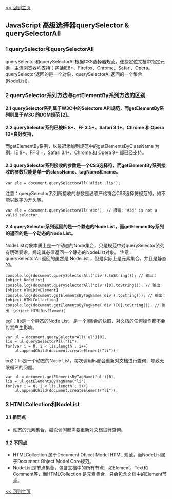 [<< 回到主页](http://suzy1993.github.io/misszy/)

## JavaScript 高级选择器querySelector & querySelectorAll

### 1 querySelector和querySelectorAll
querySelector和querySelectorAll根据CSS选择器规范，便捷定位文档中指定元素，主流浏览器均支持：包括IE8+、Firefox、Chrome、Safari、Opera。
querySelector返回的是一个对象，querySelectorAll返回的一个集合(NodeList)。

### 2 querySelector系列方法与getElementBy系列方法的区别
#### 2.1 querySelector系列属于W3C中的Selectors API规范，而getElementBy系列则属于W3C 的DOM规范 [2]。

#### 2.2 querySelector系列已被IE 8+、FF 3.5+、Safari 3.1+、Chrome 和 Opera 10+良好支持，
而getElementBy系列，以最迟添加到规范中的getElementsByClassName 为例，IE 9+、FF 3 +、Safari 3.1+、Chrome 和 Opera 9+ 都已经支持。

#### 2.3 querySelector系列接收的参数是一个CSS选择符，而getElementBy系列接收的参数只能是单一的className、tagName和name。
```
var ele = document.querySelectorAll('#list .lis');
```
注意：querySelector系列所接收的参数是必须严格符合CSS选择符规范的，如不能以数字为开头等。
```
var ele = document.querySelectorAll('#3d'); // 报错：'#3d' is not a valid selector.
```

#### 2.4 querySelector系列返回的是一个静态的Node List，而getElementBy系列的返回的是一个动态的Node List。
NodeList对象本质上是一个动态的Node集合，只是规范中对querySelector系列有明确要求，规定其必须返回一个静态的NodeList对象。
注意：querySelectorAll 返回的虽然是 NodeList ，但是实际上是元素集合，并且是静态的。
```
console.log(document.querySelectorAll('div').toString()); // 输出：[object NodeList]
console.log(document.querySelectorAll('div')[0].toString()); // 输出：[object HTMLDivElement]
console.log(document.getElementsByTagName('div').toString()); // 输出：[object HTMLCollection]
console.log(document.getElementsByTagName('div')[0].toString()); // 输出：[object HTMLDivElement]
```
eg1：lis是一个静态的Node List，是一个li集合的快照，对文档的任何操作都不会对其产生影响。
```
var ul = document.querySelectorAll('ul')[0],
lis = ul.querySelectorAll("li");
for(var i = 0; i < lis.length ; i++)
    ul.appendChild(document.createElement("li"));
```
eg2：lis是一个动态的Node List，每次调用lis都会重新对文档进行查询，导致无限循环的问题。
```
var ul = document.getElementsByTagName('ul')[0],
lis = ul.getElementsByTagName("li")
for(var i = 0; i < lis.length ; i++)
    ul.appendChild(document.createElement("li"));
```

### 3 HTMLCollection和NodeList
#### 3.1 相同点
* 动态的元素集合，每次访问都需要重新对文档进行查询。

#### 3.2 不同点
* HTMLCollection 属于Document Object Model HTML 规范，而NodeList属于Document Object Model Core规范。
* NodeList是节点集合，包含文档中的所有节点，如Element、Text和Comment等，而HTMLCollection 是元素集合，只会包含文档中的Element节点。

[<< 回到主页](http://suzy1993.github.io/misszy/)
